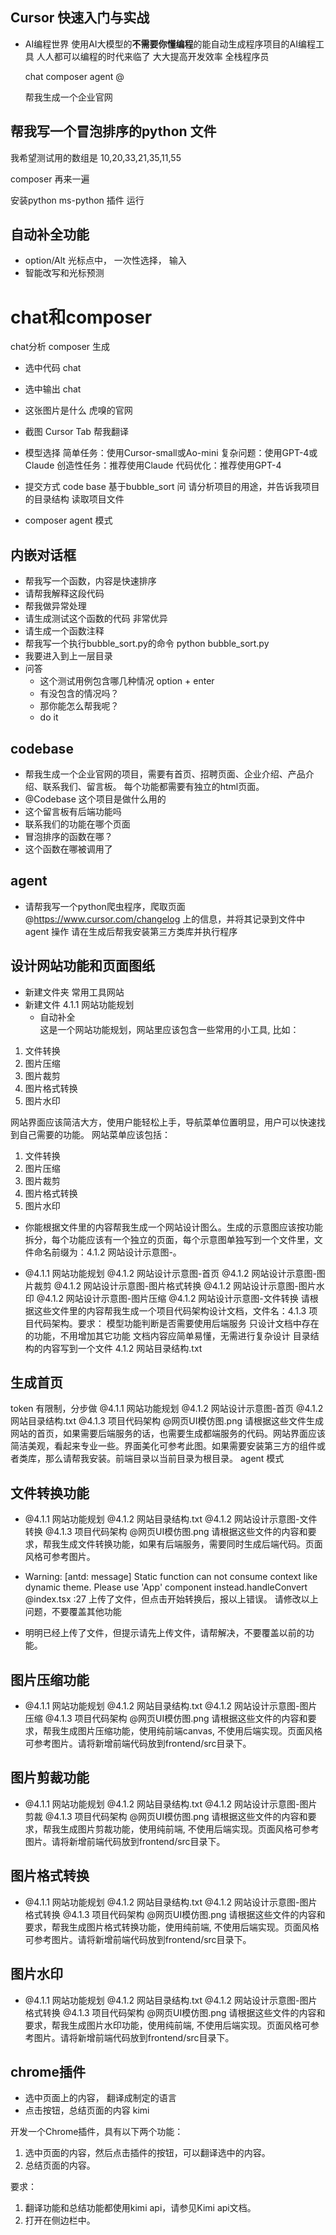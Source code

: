 ## Cursor 快速入门与实战

- AI编程世界
  使用AI大模型的**不需要你懂编程**的能自动生成程序项目的AI编程工具
  人人都可以编程的时代来临了
  大大提高开发效率 全栈程序员

  chat composer agent @

  帮我生成一个企业官网

## 帮我写一个冒泡排序的python 文件
  我希望测试用的数组是 10,20,33,21,35,11,55

  composer 再来一遍

  安装python ms-python 插件 运行

## 自动补全功能
  - option/Alt 光标点中， 一次性选择， 输入
  - 智能改写和光标预测

# chat和composer
  chat分析
  composer 生成

  - 选中代码 chat
  - 选中输出 chat 

  - 这张图片是什么 虎嗅的官网
  - 截图 Cursor Tab 帮我翻译
  - 模型选择
    简单任务：使用Cursor-small或Ao-mini
    复杂问题：使用GPT-4或Claude
    创造性任务：推荐使用Claude
    代码优化：推荐使用GPT-4

  - 提交方式
    code base  基于bubble_sort 问 请分析项目的用途，并告诉我项目的目录结构 读取项目文件
  
  - composer
    agent 模式 

## 内嵌对话框
  - 帮我写一个函数，内容是快速排序
  - 请帮我解释这段代码
  - 帮我做异常处理
  - 请生成测试这个函数的代码   非常优异
  - 请生成一个函数注释
  - 帮我写一个执行bubble_sort.py的命令   python bubble_sort.py
  - 我要进入到上一层目录
  - 问答
    - 这个测试用例包含哪几种情况 option + enter
    - 有没包含的情况吗？
    - 那你能怎么帮我呢？
    - do it

## codebase

- 帮我生成一个企业官网的项目，需要有首页、招聘页面、企业介绍、产品介绍、联系我们、留言板。
每个功能都需要有独立的html页面。
- @Codebase 这个项目是做什么用的
- 这个留言板有后端功能吗
- 联系我们的功能在哪个页面
- 冒泡排序的函数在哪？
- 这个函数在哪被调用了

## agent
-  请帮我写一个python爬虫程序，爬取页面@https://www.cursor.com/changelog 上的信息，并将其记录到文件中  agent 操作 
请在生成后帮我安装第三方类库并执行程序

## 设计网站功能和页面图纸
- 新建文件夹 常用工具网站
- 新建文件 4.1.1 网站功能规划
  - 自动补全  
  这是一个网站功能规划，网站里应该包含一些常用的小工具, 比如：
1. 文件转换
2. 图片压缩
3. 图片裁剪
4. 图片格式转换
5. 图片水印

网站界面应该简洁大方，使用户能轻松上手，导航菜单位置明显，用户可以快速找到自己需要的功能。
网站菜单应该包括：
1. 文件转换
2. 图片压缩
3. 图片裁剪
4. 图片格式转换
5. 图片水印

- 你能根据文件里的内容帮我生成一个网站设计图么。生成的示意图应该按功能拆分，每个功能应该有一个独立的页面，每个示意图单独写到一个文件里，文件命名前缀为：4.1.2 网站设计示意图-。

- @4.1.1 网站功能规划 @4.1.2 网站设计示意图-首页 @4.1.2 网站设计示意图-图片裁剪 @4.1.2 网站设计示意图-图片格式转换 @4.1.2 网站设计示意图-图片水印 @4.1.2 网站设计示意图-图片压缩 @4.1.2 网站设计示意图-文件转换 请根据这些文件里的内容帮我生成一个项目代码架构设计文档，文件名：4.1.3 项目代码架构。要求：
模型功能判断是否需要使用后端服务
只设计文档中存在的功能，不用增加其它功能
文档内容应简单易懂，无需进行复杂设计
目录结构的内容写到一个文件 4.1.2 网站目录结构.txt

## 生成首页

token 有限制，分步做
@4.1.1 网站功能规划 @4.1.2 网站设计示意图-首页 @4.1.2 网站目录结构.txt @4.1.3 项目代码架构 @网页UI模仿图.png 请根据这些文件生成网站的首页，如果需要后端服务的话，也需要生成都端服务的代码。网站界面应该简洁美观，看起来专业一些。界面美化可参考此图。如果需要安装第三方的组件或者类库，那么请帮我安装。前端目录以当前目录为根目录。
agent 模式

## 文件转换功能

- @4.1.1 网站功能规划 @4.1.2 网站目录结构.txt @4.1.2 网站设计示意图-文件转换 @4.1.3 项目代码架构 @网页UI模仿图.png 请根据这些文件的内容和要求，帮我生成文件转换功能，如果有后端服务，需要同时生成后端代码。页面风格可参考图片。

- Warning: [antd: message] Static function can not consume context like dynamic theme. Please use 'App' component instead.handleConvert @index.tsx :27
上传了文件，但点击开始转换后，报以上错误。 请修改以上问题，不要覆盖其他功能

- 明明已经上传了文件，但提示请先上传文件，请帮解决，不要覆盖以前的功能。

## 图片压缩功能
- @4.1.1 网站功能规划 @4.1.2 网站目录结构.txt @4.1.2 网站设计示意图-图片压缩 @4.1.3 项目代码架构 @网页UI模仿图.png 请根据这些文件的内容和要求，帮我生成图片压缩功能，使用纯前端canvas, 不使用后端实现。页面风格可参考图片。请将新增前端代码放到frontend/src目录下。

## 图片剪裁功能

- @4.1.1 网站功能规划 @4.1.2 网站目录结构.txt @4.1.2 网站设计示意图-图片剪裁 @4.1.3 项目代码架构 @网页UI模仿图.png 请根据这些文件的内容和要求，帮我生成图片剪裁功能，使用纯前端, 不使用后端实现。页面风格可参考图片。请将新增前端代码放到frontend/src目录下。

## 图片格式转换

- @4.1.1 网站功能规划 @4.1.2 网站目录结构.txt @4.1.2 网站设计示意图-图片格式转换 @4.1.3 项目代码架构 @网页UI模仿图.png 请根据这些文件的内容和要求，帮我生成图片格式转换功能，使用纯前端, 不使用后端实现。页面风格可参考图片。请将新增前端代码放到frontend/src目录下。

## 图片水印

- @4.1.1 网站功能规划 @4.1.2 网站目录结构.txt @4.1.2 网站设计示意图-图片格式转换 @4.1.3 项目代码架构 @网页UI模仿图.png 请根据这些文件的内容和要求，帮我生成图片水印功能，使用纯前端, 不使用后端实现。页面风格可参考图片。请将新增前端代码放到frontend/src目录下。

## chrome插件

- 选中页面上的内容， 翻译成制定的语言
- 点击按钮，总结页面的内容
  kimi 

开发一个Chrome插件，具有以下两个功能：
1. 选中页面的内容，然后点击插件的按钮，可以翻译选中的内容。
2. 总结页面的内容。

要求：
1. 翻译功能和总结功能都使用kimi api，请参见Kimi api文档。
2. 打开在侧边栏中。